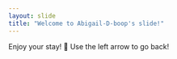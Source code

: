 ```yaml
---
layout: slide
title: "Welcome to Abigail-D-boop's slide!"
---
```

Enjoy your stay! :tada:
Use the left arrow to go back!
